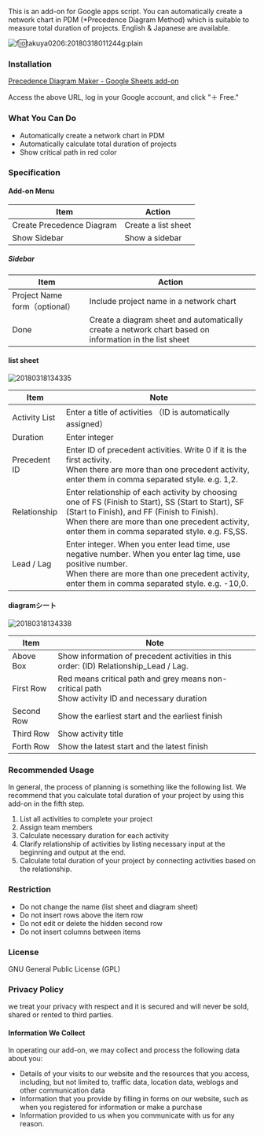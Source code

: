 

This is an add-on for Google apps script. You can automatically create a network chart in PDM (*Precedence Diagram Method) which is suitable to measure total duration of projects. English & Japanese are available.

![f:id:takuya0206:20180318011244g:plain](https://cdn-ak.f.st-hatena.com/images/fotolife/t/takuya0206/20180318/20180318011244.gif)

### Installation

[Precedence Diagram Maker - Google Sheets add-on](https://chrome.google.com/webstore/detail/precedence-diagram-maker/mapjdikjkobbpmhaeeahjeobhllacjkb?utm_source=permalink)

Access the above URL, log in your Google account, and click "＋ Free."

### What You Can Do

* Automatically create a network chart in PDM
* Automatically calculate total duration of projects
* Show critical path in red color

### Specification

#### Add-on Menu

Item                      | Action
------------------------- | -------------------
Create Precedence Diagram | Create a list sheet
Show Sidebar              | Show a sidebar

##### Sidebar

Item                        | Action
--------------------------- | ----------------------------------------------------------------------------------------------------
Project Name form（optional） | Include project name in a network chart
Done                        | Create a diagram sheet and automatically create a network chart based on information in the list sheet

#### list sheet

![20180318134335](http://img.f.hatena.ne.jp/images/fotolife/t/takuya0206/20180318/20180318134335.png)

Item          | Note
------------- | -----------------------------------------------------
Activity List | Enter a title of activities （ID is automatically assigned）
Duration      | Enter integer
Precedent ID  | Enter ID of precedent activities. Write 0 if it is the first activity.<br />When there are more than one precedent activity, enter them in comma separated style. e.g. 1,2.
Relationship  | Enter relationship of each activity by choosing one of FS (Finish to Start), SS (Start to Start), SF (Start to Finish), and FF (Finish to Finish).<br />When there are more than one precedent activity, enter them in comma separated style. e.g. FS,SS.
Lead / Lag    | Enter integer. When you enter lead time, use negative number. When you enter lag time, use positive number.<br />When there are more than one precedent activity, enter them in comma separated style. e.g. -10,0.

#### diagramシート

![20180318134338](http://img.f.hatena.ne.jp/images/fotolife/t/takuya0206/20180318/20180318134338.png)

Item       | Note
---------- | --------------------------------------------------------------------------------------------
Above Box  | Show information of precedent activities in this order: (ID) Relationship_Lead / Lag.
First Row  | Red means critical path and grey means non-critical path <br />Show activity ID and necessary duration
Second Row | Show the earliest start and the earliest finish
Third Row  | Show activity title
Forth Row  | Show the latest start and the latest finish

### Recommended Usage

In general, the process of planning is something like the following list. We recommend that you calculate total duration of your project by using this add-on in the fifth step.

1.  List all activities to complete your project
2.  Assign team members
3.  Calculate necessary duration for each activity
4.  Clarify relationship of activities by listing necessary input at the beginning and output at the end.&nbsp;
5.  Calculate total duration of your project by connecting activities based on the relationship.

### Restriction

* Do not change the name (list sheet and diagram sheet)
* Do not insert rows above the item row
* Do not edit or delete the hidden second row
* Do not insert columns between items

### License

GNU General Public License (GPL)

### Privacy Policy

we treat your privacy with respect and it is secured and will never be sold, shared or rented to third parties.

#### Information We Collect

In operating our add-on, we may collect and process the following data about you:

* Details of your visits to our website and the resources that you access, including, but not limited to, traffic data, location data, weblogs and other communication data
* Information that you provide by filling in forms on our website, such as when you registered for information or make a purchase
* Information provided to us when you communicate with us for any reason.